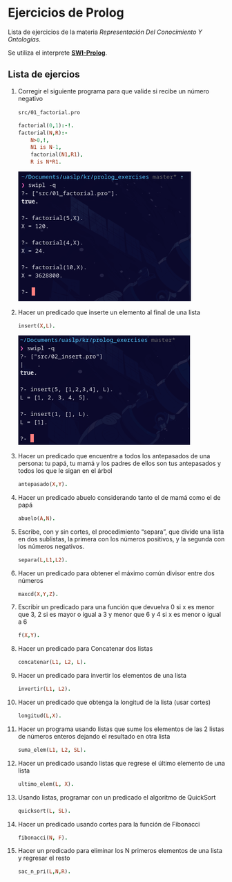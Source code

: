 # Ejercicios de Prolog

Lista de ejercicios de la materia *Representación Del Conocimiento Y Ontologías*.

Se utiliza el interprete [**SWI-Prolog**](https://www.swi-prolog.org/).

## Lista de ejercios

1. Corregir el siguiente programa para que valide si recibe un número negativo

    `src/01_factorial.pro`

    ```prolog
    factorial(0,1):-!.
    factorial(N,R):-
        N>0,!,
        N1 is N-1, 
        factorial(N1,R1), 
        R is N*R1.
    ```

    ![Ejercicio 1, Factorial](./images/01_factorial.png)

2. Hacer un predicado que inserte un elemento al final de una lista
   
    ```prolog
    insert(X,L).
    ```

    ![Ejercicio 2, Insertar](./images/02_insert.png)

3. Hacer un predicado que encuentre a todos los antepasados de una persona: tu papá, tu mamá y los padres de ellos son tus antepasados y todos los que le sigan en el árbol

    ```prolog
    antepasado(X,Y).
    ```

4. Hacer un predicado abuelo considerando tanto el de mamá como el de papá

    ```prolog
    abuelo(A,N).
    ```

5.  Escribe, con y sin cortes, el procedimiento “separa”, que divide una lista en dos sublistas, la primera con los números positivos, y la segunda con los números negativos.
  
    ```prolog
    separa(L,L1,L2).
    ```

6. Hacer un predicado para obtener el máximo común divisor entre dos números

    ```prolog
    maxcd(X,Y,Z).
    ```

7. Escribir un predicado para una función que devuelva 0 si x es menor que 3, 2 si es mayor o igual a 3 y menor que 6 y 4 si x es menor o igual a 6

    ```prolog
    f(X,Y).
    ```


8. Hacer un predicado para Concatenar dos listas

    ```prolog
    concatenar(L1, L2, L).
    ```

9. Hacer un predicado para invertir los elementos de una lista

    ```prolog
    invertir(L1, L2).
    ```

10. Hacer un predicado que obtenga la longitud de la lista (usar cortes)

    ```prolog
    longitud(L,X).
    ```

11. Hacer un programa usando listas que sume los elementos de las 2 listas de números enteros dejando el resultado en otra lista
    
    ```prolog
    suma_elem(L1, L2, SL).
    ```

12. Hacer un predicado usando listas que regrese el último elemento de una lista
    
    ```prolog
    ultimo_elem(L, X). 
    ```

13. Usando listas, programar con un predicado el algoritmo de QuickSort

    ```prolog
    quicksort(L, SL).
    ```

14. Hacer un predicado usando cortes para la función de Fibonacci
    
    ```prolog
    fibonacci(N, F).
    ```

15. Hacer un predicado para eliminar los N primeros elementos de una lista y regresar el resto

    ```prolog
    sac_n_pri(L,N,R). 
    ```